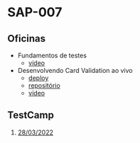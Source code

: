 # SAP-007

## Oficinas
- Fundamentos de testes
    - [vídeo](https://drive.google.com/file/d/1y288SthU5aLGqq1MX-ZVgh-FX5qAyTWc/view?usp=sharing)
- Desenvolvendo Card Validation ao vivo
    - [deploy](https://gabrieluizramos.com.br/SAP007-card-validation/)
    - [repositório](https://github.com/gabrieluizramos/SAP007-card-validation)
    - [vídeo](https://drive.google.com/file/d/1_Sbtg3GfcAF9uniaGekj4YF8vRVC4zsu/view?usp=sharing)

## TestCamp
1. [28/03/2022](https://drive.google.com/file/d/1CiPvvaItC5wPB_zqPXogW2PC537PC-l_/view?usp=sharing)